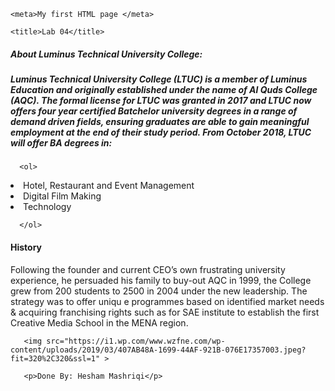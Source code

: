 <html>
<head>
    
   

    <meta>My first HTML page </meta>

    <title>Lab 04</title>


</head>


 <body>
    

 <h5> About Luminus Technical University College:</h5>
 
 <h5> Luminus Technical University College (LTUC) is a member of Luminus Education
      and originally established under the name of Al Quds College (AQC).
       The formal license for LTUC was granted in 2017 and LTUC now offers four year certified
     Batchelor university degrees in a range of demand driven fields, 
     ensuring graduates are able to gain meaningful employment at the end of their study period.
      From October 2018, LTUC will offer BA degrees in:</h5>

      <ol>
          
<li>  Hotel, Restaurant and Event Management</li>
 <li> Digital Film Making </li> 
     <li>Technology</li>

      </ol>


<h4>History</h4>

<p>Following the founder and current CEO’s own frustrating university experience,
     he persuaded his family to buy-out AQC in 1999, the College grew from 200
      students to 2500 in 2004 under the new leadership. The strategy was to offer uniqu
      e programmes based on identified market needs & acquiring franchising rights such as for
       SAE institute to establish the first Creative Media School in the MENA region.</p>
    </body>


       <img src="https://i1.wp.com/www.wzfne.com/wp-content/uploads/2019/03/407AB48A-1699-44AF-921B-076E17357003.jpeg?fit=320%2C320&ssl=1" >

       <p>Done By: Hesham Mashriqi</p>
</html>
